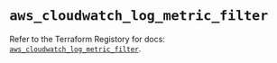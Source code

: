 # `aws_cloudwatch_log_metric_filter`

Refer to the Terraform Registory for docs: [`aws_cloudwatch_log_metric_filter`](https://www.terraform.io/docs/providers/aws/r/cloudwatch_log_metric_filter).
